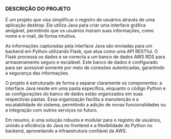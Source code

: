 ### DESCRIÇÃO DO PROJETO ###
 
 É um projeto que visa simplificar o registro de usuários através de uma aplicação desktop. Ele utiliza Java para criar uma interface gráfica amigável, permitindo que os usuários insiram suas informações, como nome e e-mail, de forma intuitiva.

As informações capturadas pela interface Java são enviadas para um backend em Python utilizando Flask, que atua como uma API RESTful. O Flask processa os dados e se conecta a um banco de dados AWS RDS para armazenamento seguro e escalável. Este banco de dados é configurado para ser acessível somente por meio de conexões autenticadas, garantindo a segurança das informações.

O projeto é estruturado de forma a separar claramente os componentes: a interface Java reside em uma pasta específica, enquanto o código Python e as configurações do banco de dados estão organizados em suas respectivas pastas. Essa organização facilita a manutenção e a escalabilidade do sistema, permitindo a adição de novas funcionalidades ou a integração com outros serviços no futuro.

Em resumo, é uma solução robusta e modular para o registro de usuários, unindo a eficiência do Java no frontend e a flexibilidade do Python no backend, aproveitando a infraestrutura confiável da AWS.
